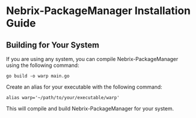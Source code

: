# Nebrix-PackageManager Installation Guide

## Building for Your System
If you are using any system, you can compile Nebrix-PackageManager using the following command:
```
go build -o warp main.go
```
Create an alias for your executable with the following command:
```
alias warp='~/path/to/your/executable/warp'
```

This will compile and build Nebrix-PackageManager for your system.
